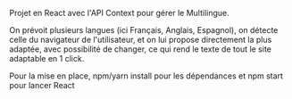 Projet en React avec l'API Context pour gérer le Multilingue.

On prévoit plusieurs langues (ici Français, Anglais, Espagnol), on détecte celle du navigateur de l'utilisateur, et on lui propose directement la plus adaptée, avec possibilité de changer, ce qui rend le texte de tout le site adaptable en 1 click.

Pour la mise en place, npm/yarn install pour les dépendances et npm start pour lancer React
